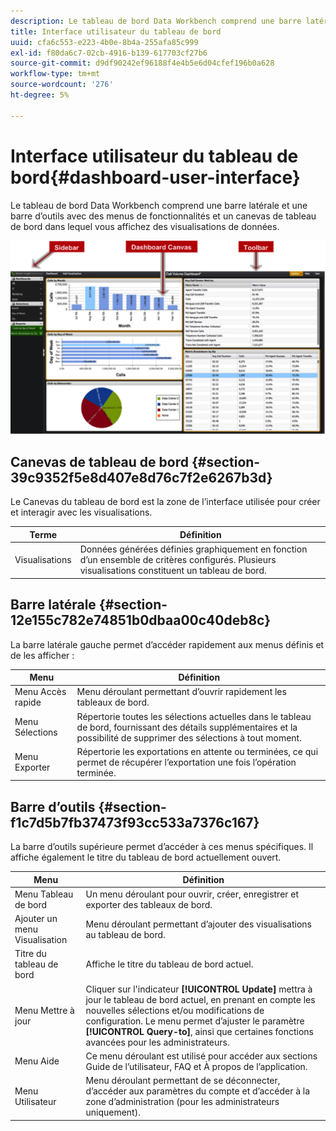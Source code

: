 ```yaml
---
description: Le tableau de bord Data Workbench comprend une barre latérale et une barre d’outils avec des menus de fonctionnalités et un canevas de tableau de bord dans lequel vous affichez des visualisations de données.
title: Interface utilisateur du tableau de bord
uuid: cfa6c553-e223-4b0e-8b4a-255afa85c999
exl-id: f80da6c7-02cb-4916-b139-617703cf27b6
source-git-commit: d9df90242ef96188f4e4b5e6d04cfef196b0a628
workflow-type: tm+mt
source-wordcount: '276'
ht-degree: 5%

---
```


# Interface utilisateur du tableau de bord{#dashboard-user-interface}

Le tableau de bord Data Workbench comprend une barre latérale et une barre d’outils avec des menus de fonctionnalités et un canevas de tableau de bord dans lequel vous affichez des visualisations de données.

![](assets/dashboard_ui.png)

## Canevas de tableau de bord {#section-39c9352f5e8d407e8d76c7f2e6267b3d}

Le Canevas du tableau de bord est la zone de l’interface utilisée pour créer et interagir avec les visualisations.

| Terme | Définition |
|---|---|
| Visualisations | Données générées définies graphiquement en fonction d’un ensemble de critères configurés. Plusieurs visualisations constituent un tableau de bord. |

## Barre latérale {#section-12e155c782e74851b0dbaa00c40deb8c}

La barre latérale gauche permet d’accéder rapidement aux menus définis et de les afficher :

| Menu | Définition |
|---|---|
| Menu Accès rapide | Menu déroulant permettant d’ouvrir rapidement les tableaux de bord. |
| Menu Sélections | Répertorie toutes les sélections actuelles dans le tableau de bord, fournissant des détails supplémentaires et la possibilité de supprimer des sélections à tout moment. |
| Menu Exporter | Répertorie les exportations en attente ou terminées, ce qui permet de récupérer l’exportation une fois l’opération terminée. |

## Barre d’outils {#section-f1c7d5b7fb37473f93cc533a7376c167}

La barre d’outils supérieure permet d’accéder à ces menus spécifiques. Il affiche également le titre du tableau de bord actuellement ouvert.

| Menu | Définition |
|---|---|
| Menu Tableau de bord | Un menu déroulant pour ouvrir, créer, enregistrer et exporter des tableaux de bord. |
| Ajouter un menu Visualisation | Menu déroulant permettant d’ajouter des visualisations au tableau de bord. |
| Titre du tableau de bord | Affiche le titre du tableau de bord actuel. |
| Menu Mettre à jour | Cliquer sur l&#39;indicateur **[!UICONTROL Update]** mettra à jour le tableau de bord actuel, en prenant en compte les nouvelles sélections et/ou modifications de configuration. Le menu permet d’ajuster le paramètre **[!UICONTROL Query-to]**, ainsi que certaines fonctions avancées pour les administrateurs. |
| Menu Aide | Ce menu déroulant est utilisé pour accéder aux sections Guide de l’utilisateur, FAQ et À propos de l’application. |
| Menu Utilisateur | Menu déroulant permettant de se déconnecter, d’accéder aux paramètres du compte et d’accéder à la zone d’administration (pour les administrateurs uniquement). |
